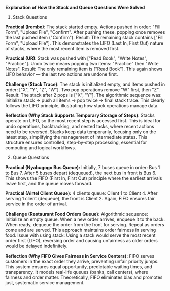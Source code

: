 **Explanation of How the Stack and Queue Questions Were Solved**

1. Stack Questions

**Practical (Irembo)**:
The stack started empty.
Actions pushed in order: "Fill Form", "Upload File", "Confirm".
After pushing these, popping once removes the last pushed item ("Confirm").
Result: The remaining stack contains ["Fill Form", "Upload File"].
This demonstrates the LIFO (Last In, First Out) nature of stacks, where the most recent item is removed first.

**Practical (UR)**:
Stack was pushed with ["Read Book", "Write Notes", "Practice"].
Undo twice means popping two items: "Practice" then "Write Notes".
Result: The only remaining item is ["Read Book"].
This again shows LIFO behavior — the last two actions are undone first.

**Challenge (Stack Trace)**:
The stack is initialized empty, and items pushed in order: ["X", "Y", "Z", "W"].
Two pop operations remove "W" first, then "Z".
Result: The stack after 2 pops is ["X", "Y"].
The algorithmic sequence was: initialize stack → push all items → pop twice → final stack trace.
This clearly follows the LIFO principle, illustrating how stack operations manage data.

**Reflection (Why Stack Supports Temporary Storage of Steps)**:
Stacks operate on LIFO, so the most recent step is accessed first.
This is ideal for undo operations, backtracking, and nested tasks, where recent actions need to be reversed.
Stacks keep data temporarily, focusing only on the latest step, simplifying the management of intermediate states.
This structure ensures controlled, step-by-step processing, essential for computing and logical workflows.

2. Queue Questions
   
**Practical (Nyabugogo Bus Queue):**
Initially, 7 buses queue in order: Bus 1 to Bus 7.
After 5 buses depart (dequeued), the next bus in front is Bus 6.
This shows the FIFO (First In, First Out) principle where the earliest arrivals leave first, and the queue moves forward.

**Practical (Airtel Client Queue):**
4 clients queue: Client 1 to Client 4.
After serving 1 client (dequeue), the front is Client 2.
Again, FIFO ensures fair service in the order of arrival.

**Challenge (Restaurant Food Orders Queue):**
Algorithmic sequence:
Initialize an empty queue.
When a new order arrives, enqueue it to the back.
When ready, dequeue the order from the front for serving.
Repeat as orders come and are served.
This approach maintains order fairness in serving food.
Issue with using stack: Using a stack would serve the most recent order first (LIFO), reversing order and causing unfairness as older orders would be delayed indefinitely.

**Reflection (Why FIFO Gives Fairness in Service Centers):**
FIFO serves customers in the exact order they arrive, preventing unfair priority jumps.
This system ensures equal opportunity, predictable waiting times, and transparency.
It models real-life queues (banks, call centers), where fairness and order matter.
Theoretically, FIFO eliminates bias and promotes just, systematic service management.
